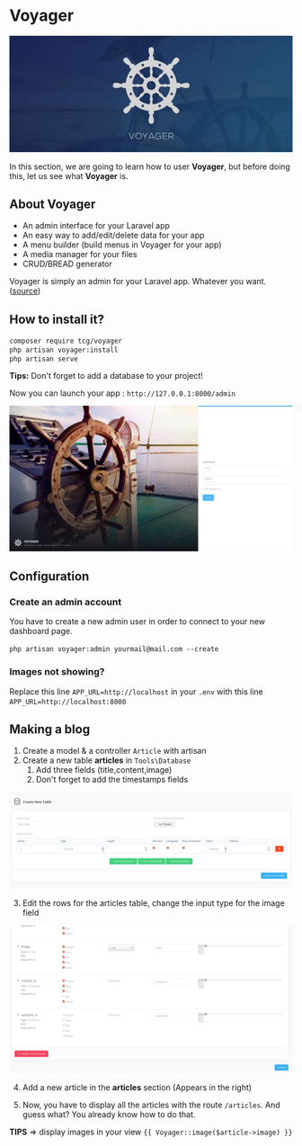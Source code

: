 # Voyager

![logo Voyager](../assets/logoVoyager.jpeg)

In this section, we are going to learn how to user **Voyager**, but before doing this, let us see what **Voyager** is.

## About Voyager

- An admin interface for your Laravel app
- An easy way to add/edit/delete data for your app
- A menu builder (build menus in Voyager for your app)
- A media manager for your files
- CRUD/BREAD generator

Voyager is simply an admin for your Laravel app. Whatever you want. ([source](https://voyager-docs.devdojo.com/getting-started/what-is-voyager))

## How to install it?

``` terminal
composer require tcg/voyager
php artisan voyager:install
php artisan serve
```

**Tips:** Don't forget to add a database to your project!

Now you can launch your app : `http://127.0.0.1:8000/admin`

![Voyager](../assets/voyager.jpg)

## Configuration

### Create an admin account

You have to create a new admin user in order to connect to your new dashboard page.

`php artisan voyager:admin yourmail@mail.com --create`

### Images not showing? 

Replace this line `APP_URL=http://localhost` in your `.env` with this line `APP_URL=http://localhost:8000` 

## Making a blog

1. Create a model & a controller `Article` with artisan
2. Create a new table **articles** in `Tools\Database`
   1. Add three fields (title,content,image)
   2. Don't forget to add the timestamps fields

![create table](../assets/Voyager/001.png)

3. Edit the rows for the articles table, change the input type for the image field

![articles tables](../assets/Voyager/002.png)

4. Add a new article in the **articles** section (Appears in the right)

5. Now, you have to display all the articles with the route `/articles`. And guess what? You already know how to do that.

**TIPS** => display images in your view `{{ Voyager::image($article->image) }}`

